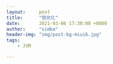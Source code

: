 ```yaml
---
layout:     post
title:      "锁优化"
date:       2021-03-06 17:30:00 +0800
author:     "simba"
header-img: "img/post-bg-miui6.jpg"
tags:
    - JVM

---
```



